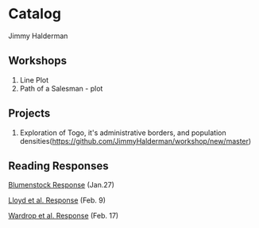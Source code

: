 # Catalog

Jimmy Halderman

## Workshops

1. Line Plot
2. Path of a Salesman - plot

## Projects 
1. Exploration of Togo, it's administrative borders, and population densities(https://github.com/JimmyHalderman/workshop/new/master)

## Reading Responses

[Blumenstock Response](https://github.com/JimmyHalderman/workshop/blob/master/Blumenstock.md) (Jan.27)

[Lloyd et al. Response](https://github.com/JimmyHalderman/workshop/blob/master/Lloyd.md) (Feb. 9)

[Wardrop et al. Response](https://github.com/JimmyHalderman/workshop/blob/master/Wardrop.md) (Feb. 17)


